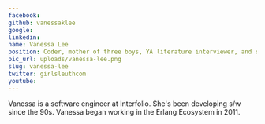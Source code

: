 ```yaml
---
facebook: 
github: vanessaklee
google: 
linkedin: 
name: Vanessa Lee
position: Coder, mother of three boys, YA literature interviewer, and student of forensic genealogy
pic_url: uploads/vanessa-lee.png
slug: vanessa-lee
twitter: girlsleuthcom
youtube: 
---
```

<p>Vanessa is a software engineer at Interfolio. She&#39;s been developing s/w since the 90s. Vanessa began working in the Erlang Ecosystem in 2011.</p>
